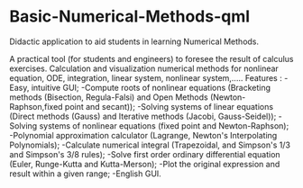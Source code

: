# Basic-Numerical-Methods-qml
Didactic application to aid students in learning Numerical Methods.

A practical tool (for students and engineers) to foresee the result of calculus exercises.
Calculation and visualization numerical methods for nonlinear equation, ODE, integration, linear system, nonlinear system,.....
Features :
-Easy, intuitive GUI;
-Compute roots of nonlinear equations (Bracketing methods (Bisection, Regula-Falsi) and Open Methods (Newton-Raphson,fixed point and secant));
-Solving systems of linear equations (Direct methods (Gauss) and Iterative methods (Jacobi, Gauss-Seidel));
-Solving systems of nonlinear equations (fixed point and Newton-Raphson);
-Polynomial approximation calculator (Lagrange, Newton's Interpolating Polynomials);
-Calculate numerical integral (Trapezoidal, and Simpson's 1/3 and Simpson's 3/8 rules);
-Solve first order ordinary differential equation (Euler, Runge-Kutta and Kutta-Merson);
-Plot the original expression and result within a given range;
-English GUI.

